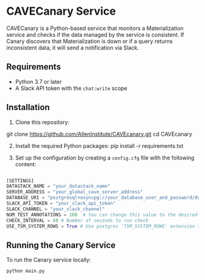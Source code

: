 
# CAVECanary Service

CAVECanary is a Python-based service that monitors a Materialization service and checks if the data managed by the service is consistent. If Canary discovers that Materialization is down or if a query returns inconsistent data, it will send a notification via Slack.

## Requirements

- Python 3.7 or later
- A Slack API token with the `chat:write` scope

## Installation

1. Clone this repository:

git clone https://github.com/AllenInstitute/CAVEcanary.git
cd CAVEcanary

2. Install the required Python packages:
pip install -r requirements.txt


3. Set up the configuration by creating a `config.cfg` file with the following content:

```python

[SETTINGS]
DATASTACK_NAME = "your_datastack_name"
SERVER_ADDRESS = "your_global_cave_server_address"
DATABASE_URI = "postgresql+asyncpg://your_database_user_and_password/database_name" # Note: postgresql+asyncpg driver required
SLACK_API_TOKEN = "your_slack_api_token"
SLACK_CHANNEL = "your_slack_channel"
NUM_TEST_ANNOTATIONS = 100  # You can change this value to the desired number of synapses to query"
CHECK_INTERVAL = 60 # Number of seconds to run check
USE_TSM_SYSTEM_ROWS = True # Use postgres 'TSM_SYSTEM_ROWS' extension to randomly sample rows
```


## Running the Canary Service
To run the Canary service locally:

```
python main.py
```
